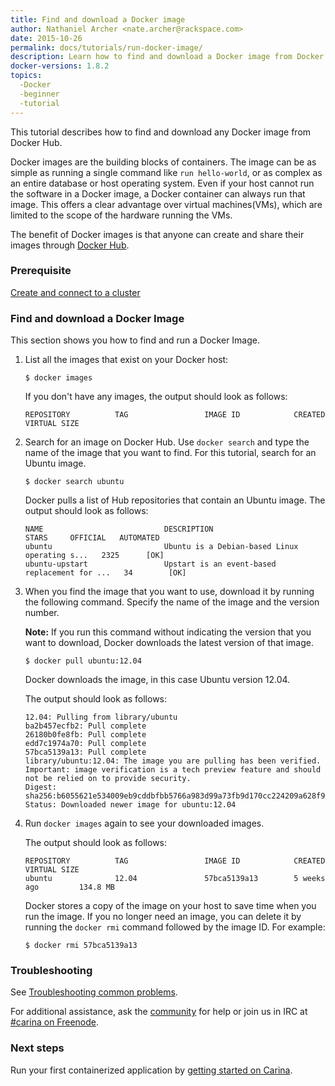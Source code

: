 ```yaml
---
title: Find and download a Docker image
author: Nathaniel Archer <nate.archer@rackspace.com>
date: 2015-10-26
permalink: docs/tutorials/run-docker-image/
description: Learn how to find and download a Docker image from Docker hub, and the function of Docker images.
docker-versions: 1.8.2
topics:
  -Docker
  -beginner
  -tutorial
---
```


This tutorial describes how to find and download any Docker image from Docker Hub.

Docker images are the building blocks of containers. The image can be as simple as running a single command like `run hello-world`, or as complex as an entire database or host operating system. Even if your host cannot run the software in a Docker image, a Docker container can always run that image. This offers a clear advantage over virtual machines(VMs), which are limited to the scope of the hardware running the VMs.

The benefit of Docker images is that anyone can create and share their images through [Docker Hub](https://hub.docker.com/).

### Prerequisite

[Create and connect to a cluster](/docs/tutorials/create-connect-cluster/)

### Find and download a Docker Image

This section shows you how to find and run a Docker Image.

1. List all the images that exist on your Docker host:

    `$ docker images`

    If you don't have any images, the output should look as follows:

    ```
    REPOSITORY          TAG                 IMAGE ID            CREATED             VIRTUAL SIZE
    ```

2. Search for an image on Docker Hub. Use `docker search` and type the name of the image that you want to find. For this tutorial, search for an Ubuntu image.

    `$ docker search ubuntu`

    Docker pulls a list of Hub repositories that contain an Ubuntu image. The output should look as follows:

    ```
    NAME                           DESCRIPTION                                     STARS     OFFICIAL   AUTOMATED
    ubuntu                         Ubuntu is a Debian-based Linux operating s...   2325      [OK]       
    ubuntu-upstart                 Upstart is an event-based replacement for ...   34        [OK]
    ```

3. When you find the image that you want to use, download it by running the following command. Specify the name of the image and the version number.

   **Note:** If you run this command without indicating the version that you want to download, Docker downloads the latest version of that image.

    `$ docker pull ubuntu:12.04`

    Docker downloads the image, in this case Ubuntu version 12.04.

    The output should look as follows:

    ```
    12.04: Pulling from library/ubuntu
    ba2b457ecfb2: Pull complete
    26180b0fe8fb: Pull complete
    edd7c1974a70: Pull complete
    57bca5139a13: Pull complete
    library/ubuntu:12.04: The image you are pulling has been verified. Important: image verification is a tech preview feature and should not be relied on to provide security.
    Digest: sha256:b6055621e534009eb9cddbfbb5766a983d99a73fb9d170cc224209a628f91804
    Status: Downloaded newer image for ubuntu:12.04
    ```

4. Run `docker images` again to see your downloaded images.

    The output should look as follows:

    ```
    REPOSITORY          TAG                 IMAGE ID            CREATED             VIRTUAL SIZE
    ubuntu              12.04               57bca5139a13        5 weeks ago         134.8 MB
    ```

    Docker stores a copy of the image on your host to save time when you run the image. If you no longer need an image, you can delete it by running the `docker rmi` command followed by the image ID. For example:

    `$ docker rmi 57bca5139a13`

### Troubleshooting

See [Troubleshooting common problems](/docs/tutorials/troubleshooting/).

For additional assistance, ask the [community](https://community.getcarina.com/) for help or join us in IRC at [#carina on Freenode](http://webchat.freenode.net/?channels=carina).

### Next steps

Run your first containerized application by [getting started on Carina](/docs/getting-started/getting-started-on-carina/).
